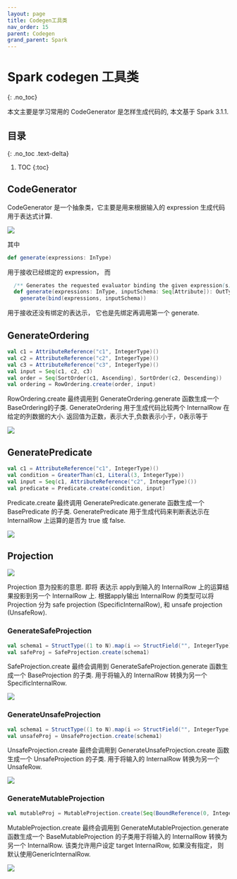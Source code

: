 ```yaml
---
layout: page
title: Codegen工具类
nav_order: 15
parent: Codegen
grand_parent: Spark
---
```


# Spark codegen 工具类
{: .no_toc}

本文主要是学习常用的 CodeGenerator 是怎样生成代码的, 本文基于 Spark 3.1.1.

## 目录
{: .no_toc .text-delta}

1. TOC
{:toc}

## CodeGenerator

CodeGenerator 是一个抽象类，它主要是用来根据输入的 expression 生成代码用于表达式计算.

![](/docs/spark/codegen/codegen-context/codegen-codegenerator.svg)

其中

``` scala
def generate(expressions: InType)
```

用于接收已经绑定的 expression， 而

``` scala
  /** Generates the requested evaluator binding the given expression(s) to the inputSchema. */
  def generate(expressions: InType, inputSchema: Seq[Attribute]): OutType =
    generate(bind(expressions, inputSchema))
```

用于接收还没有绑定的表达示， 它也是先绑定再调用第一个 generate.

## GenerateOrdering

``` scala
val c1 = AttributeReference("c1", IntegerType)()
val c2 = AttributeReference("c2", IntegerType)()
val c3 = AttributeReference("c3", IntegerType)()
val input = Seq(c1, c2, c3)
val order = Seq(SortOrder(c1, Ascending), SortOrder(c2, Descending))
val ordering = RowOrdering.create(order, input)
```

RowOrdering.create 最终调用到 GenerateOrdering.generate 函数生成一个 BaseOrdering的子类. GenerateOrdering 用于生成代码比较两个 InternalRow 在给定的列数据的大小. 返回值为正数，表示大于,负数表示小于，0表示等于

![](/docs/spark/codegen/codegen-context/codegen-order.svg)

## GeneratePredicate

``` scala
val c1 = AttributeReference("c1", IntegerType)()
val condition = GreaterThan(c1, Literal(3, IntegerType))
val input = Seq(c1, AttributeReference("c2", IntegerType)())
val predicate = Predicate.create(condition, input)
```

Predicate.create 最终调用 GeneratePredicate.generate 函数生成一个 BasePredicate 的子类. GeneratePredicate 用于生成代码来判断表达示在 InternalRow 上运算的是否为 true 或 false.

![](/docs/spark/codegen/codegen-context/codegen-predicate.svg)

## Projection

![](/docs/spark/codegen/codegen-context/codegen-projection-class.svg)

Projection 意为投影的意思. 即将 表达示 apply到输入的 InternalRow 上的运算结果投影到另一个 InternalRow 上. 根据apply输出 InternalRow 的类型可以将Projection 分为 safe projection (SpecificInternalRow), 和 unsafe projection (UnsafeRow).

### GenerateSafeProjection

``` scala
val schema1 = StructType((1 to N).map(i => StructField("", IntegerType)))
val safeProj = SafeProjection.create(schema1)
```

SafeProjection.create 最终会调用到 GenerateSafeProjection.generate 函数生成一个 BaseProjection 的子类. 用于将输入的 InternalRow 转换为另一个 SpecificInternalRow.

![](/docs/spark/codegen/codegen-context/codegen-SafeProjection.svg)

### GenerateUnsafeProjection

``` scala
val schema1 = StructType((1 to N).map(i => StructField("", IntegerType)))
val unsafeProj = UnsafeProjection.create(schema1)
```

UnsafeProjection.create 最终会调用到 GenerateUnsafeProjection.create 函数生成一个 UnsafeProjection 的子类. 用于将输入的 InternalRow 转换为另一个 UnsafeRow.

![](/docs/spark/codegen/codegen-context/codegen-UnsafeProjection.svg)

### GenerateMutableProjection

``` scala
val mutableProj = MutableProjection.create(Seq(BoundReference(0, IntegerType, true)))
```

MutableProjection.create 最终会调用到 GenerateMutableProjection.generate 函数生成一个 BaseMutableProjection 的子类用于将输入的 InternalRow 转换为另一个 InternalRow. 该类允许用户设定 target InternalRow, 如果没有指定， 则默认使用GenericInternalRow.

![](/docs/spark/codegen/codegen-context/codegen-MutableProjection.svg)
